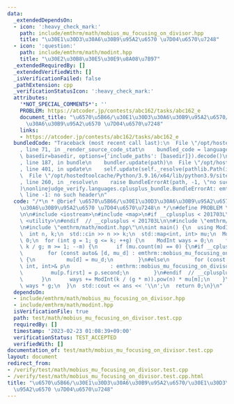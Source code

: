 ```yaml
---
data:
  _extendedDependsOn:
  - icon: ':heavy_check_mark:'
    path: include/emthrm/math/mobius_mu_focusing_on_divisor.hpp
    title: "\u30E1\u30D3\u30A6\u30B9\u95A2\u6570 \u7D04\u6570\u7248"
  - icon: ':question:'
    path: include/emthrm/math/modint.hpp
    title: "\u30E2\u30B8\u30E5\u30E9\u8A08\u7B97"
  _extendedRequiredBy: []
  _extendedVerifiedWith: []
  _isVerificationFailed: false
  _pathExtension: cpp
  _verificationStatusIcon: ':heavy_check_mark:'
  attributes:
    '*NOT_SPECIAL_COMMENTS*': ''
    PROBLEM: https://atcoder.jp/contests/abc162/tasks/abc162_e
    document_title: "\u6570\u5B66/\u30E1\u30D3\u30A6\u30B9\u95A2\u6570/\u30E1\u30D3\
      \u30A6\u30B9\u95A2\u6570 \u7D04\u6570\u7248"
    links:
    - https://atcoder.jp/contests/abc162/tasks/abc162_e
  bundledCode: "Traceback (most recent call last):\n  File \"/opt/hostedtoolcache/Python/3.9.16/x64/lib/python3.9/site-packages/onlinejudge_verify/documentation/build.py\"\
    , line 71, in _render_source_code_stat\n    bundled_code = language.bundle(stat.path,\
    \ basedir=basedir, options={'include_paths': [basedir]}).decode()\n  File \"/opt/hostedtoolcache/Python/3.9.16/x64/lib/python3.9/site-packages/onlinejudge_verify/languages/cplusplus.py\"\
    , line 187, in bundle\n    bundler.update(path)\n  File \"/opt/hostedtoolcache/Python/3.9.16/x64/lib/python3.9/site-packages/onlinejudge_verify/languages/cplusplus_bundle.py\"\
    , line 401, in update\n    self.update(self._resolve(pathlib.Path(included), included_from=path))\n\
    \  File \"/opt/hostedtoolcache/Python/3.9.16/x64/lib/python3.9/site-packages/onlinejudge_verify/languages/cplusplus_bundle.py\"\
    , line 260, in _resolve\n    raise BundleErrorAt(path, -1, \"no such header\"\
    )\nonlinejudge_verify.languages.cplusplus_bundle.BundleErrorAt: emthrm/math/mobius_mu_focusing_on_divisor.hpp:\
    \ line -1: no such header\n"
  code: "/*\n * @brief \u6570\u5B66/\u30E1\u30D3\u30A6\u30B9\u95A2\u6570/\u30E1\u30D3\
    \u30A6\u30B9\u95A2\u6570 \u7D04\u6570\u7248\n */\n#define PROBLEM \"https://atcoder.jp/contests/abc162/tasks/abc162_e\"\
    \n\n#include <iostream>\n#include <map>\n#if __cplusplus < 201703L\n# include\
    \ <utility>\n#endif  // __cplusplus < 201703L\n\n#include \"emthrm/math/mobius_mu_focusing_on_divisor.hpp\"\
    \n#include \"emthrm/math/modint.hpp\"\n\nint main() {\n  using ModInt = emthrm::MInt<1000000007>;\n\
    \  int n, k;\n  std::cin >> n >> k;\n  std::map<int, int> mu;\n  ModInt ans =\
    \ 0;\n  for (int g = 1; g <= k; ++g) {\n    ModInt ways = 0;\n    for (int m =\
    \ k / g; m >= 1; --m) {\n      if (mu.count(m) == 0) {\n#if __cplusplus >= 201703L\n\
    \        for (const auto& [d, mu_d] : emthrm::mobius_mu_focusing_on_divisor(m))\
    \ {\n          mu[d] = mu_d;\n        }\n#else\n        for (const std::pair<const\
    \ int, int>& p\n             : emthrm::mobius_mu_focusing_on_divisor(m)) {\n \
    \         mu[p.first] = p.second;\n        }\n#endif  // __cplusplus >= 201703L\n\
    \      }\n      ways += ModInt(k / (g * m)).pow(n) * mu[m];\n    }\n    ans +=\
    \ ways * g;\n  }\n  std::cout << ans << '\\n';\n  return 0;\n}\n"
  dependsOn:
  - include/emthrm/math/mobius_mu_focusing_on_divisor.hpp
  - include/emthrm/math/modint.hpp
  isVerificationFile: true
  path: test/math/mobius_mu_focusing_on_divisor.test.cpp
  requiredBy: []
  timestamp: '2023-02-23 01:08:39+09:00'
  verificationStatus: TEST_ACCEPTED
  verifiedWith: []
documentation_of: test/math/mobius_mu_focusing_on_divisor.test.cpp
layout: document
redirect_from:
- /verify/test/math/mobius_mu_focusing_on_divisor.test.cpp
- /verify/test/math/mobius_mu_focusing_on_divisor.test.cpp.html
title: "\u6570\u5B66/\u30E1\u30D3\u30A6\u30B9\u95A2\u6570/\u30E1\u30D3\u30A6\u30B9\
  \u95A2\u6570 \u7D04\u6570\u7248"
---
```

